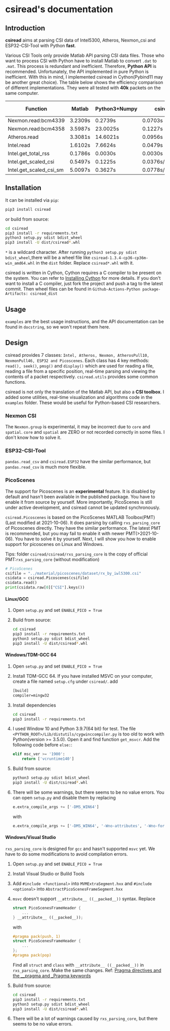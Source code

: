 # csiread's documentation

## Introduction

**csiread** aims at parsing CSI data of Intel5300, Atheros, Nexmon_csi and ESP32-CSI-Tool with Python **fast**. 

Various CSI Tools only provide Matlab API parsing CSI data files. Those who want to process CSI with Python have to install Matlab to convert `.dat` to `.mat`. This process is redundant and inefficient. Therefore, **Python API** is recommended. Unfortunately, the API implemented in pure Python is inefficient. With this in mind, I implemented csiread in Cython(Pybind11 may be another great choice). The table below shows the efficiency comparison of different implementations. They were all tested with **40k** packets on the same computer.

|        Function         | Matlab   | Python3+Numpy | csiread    | file size |
|-------------------------|----------|---------------|------------|-----------|
| Nexmon.read:bcm4339     | 3.2309s  | 0.2739s       | 0.0703s    | 44.0MB    |
| Nexmon.read:bcm4358     | 3.5987s  | 23.0025s      | 0.1227s    | 44.0MB    |
| Atheros.read            | 3.3081s  | 14.6021s      | 0.0956s    | 76.3MB    |
| Intel.read              | 1.6102s  | 7.6624s       | 0.0479s    | 21.0MB    |
| Intel.get_total_rss     | 0.1786s  | 0.0030s       | 0.0030s    |           |
| Intel.get_scaled_csi    | 0.5497s  | 0.1225s       | 0.0376s/0.0278s |      |
| Intel.get_scaled_csi_sm | 5.0097s  | 0.3627s       | 0.0778s/0.0465s |      |

## Installation

It can be installed via `pip`:

```bash
pip3 install csiread
```

or build from source:

```bash
cd csiread
pip3 install -r requirements.txt
python3 setup.py sdist bdist_wheel
pip3 install -U dist/csiread*.whl
```

`*` is a wildcard character. After running `python3 setup.py sdist bdist_wheel`,there will be a wheel file like `csiread-1.3.4-cp36-cp36m-win_amd64.whl` in the `dist` folder. Replace `csiread*.whl` with it.

csiread is written in Cython, Cython requires a C compiler to be present on the system. You can refer to [Installing Cython](https://cython.readthedocs.io/en/latest/src/quickstart/install.html) for more details. If you don't want to install a C compiler, just fork the project and push a tag to the latest commit. Then wheel files can be found in `Github-Actions-Python package-Artifacts: csiread_dist`

## Usage

`examples` are the best usage instructions, and the API documentation can be found in `docstring`, so we won't repeat them here.

## Design

csiread provides 7 classes: `Intel, Atheros, Nexmon, AtherosPull10, NexmonPull46, ESP32 and Picoscenes`. Each class has 4 key methods: `read(), seek()`, `pmsg()` and `display()` which are used for reading a file, reading a file from a specific position, real-time parsing and viewing the contents of a packet respectively. `csiread.utils` provides some common functions.

csiread is not only the translation of the Matlab API, but also a **CSI toolbox**. I added some utilities, real-time visualization and algorithms code in the `examples` folder. These would be useful for Python-based CSI researchers.

### Nexmon CSI

The `Nexmon.group` is experimental, it may be incorrect due to `core` and `spatial`. `core` and `spatial` are ZERO or not recorded correctly in some files. I don't know how to solve it.

### ESP32-CSI-Tool

`pandas.read_csv` and `csiread.ESP32` have the similar performance, but `pandas.read_csv` is much more flexible.

### PicoScenes

The support for Picoscenes is an **experimental** feature. It is disabled by default and hasn't been available in the published package. You have to enable it from source by yourself. More importantly, PicoScenes is still under active development, and csiread cannot be updated synchronously.

`csiread.Picoscenes` is based on the PicoScenes MATLAB Toolbox(PMT)(Last modified at 2021-10-06). It does parsing by calling `rxs_parsing_core` of Picoscenes directly. They have the similar performance. The latest PMT is recommended, but you may fail to enable it with newer PMT(>2021-10-06). You have to solve it by yourself. Next, I will show you how to enable support for picoscenes on Linux and Windows.

Tips: folder `csiread/csiread/rxs_parsing_core` is the copy of official PMT:`rxs_parsing_core` (without modification)

```python
# PicoScenes
csifile = "../material/picoscenes/dataset/rx_by_iwl5300.csi"
csidata = csiread.Picoscenes(csifile)
csidata.read()
print(csidata.raw[0]["CSI"].keys())
```

#### Linux/GCC

1. Open `setup.py` and set `ENABLE_PICO = True`
2. Build from source:

	```bash
	cd csiread
	pip3 install -r requirements.txt
	python3 setup.py sdist bdist_wheel
	pip3 install -U dist/csiread*.whl
	```

#### Windows/TDM-GCC 64

1. Open `setup.py` and set `ENABLE_PICO = True`
2. Install TDM-GCC 64. If you have installed MSVC on your computer, create a file named `setup.cfg` under `csiread/`. add

	```txt
	[build]
	compiler=mingw32
	```

3. Install dependencies

	```bash
	cd csiread
	pip3 install -r requirements.txt
	```

4. I used Window 10 and Python 3.9.7(64 bit) for test. The file `<PYTHON_ROOT>/Lib/distutils/cygwinccompiler.py` is too old to work with Python(version >= 3.5.0). Open it and find function `get_msvcr`. Add the following code before `else:`:

	```python
	elif msc_ver >= '1900':
		return ['vcruntime140']
	```

5. Build from source:

	```bash
	python3 setup.py sdist bdist_wheel
	pip3 install -U dist/csiread*.whl
	```

6. There will be some warnings, but there seems to be no value errors. You can open `setup.py` and disable them by replacing

	```python
	e.extra_compile_args += ['-DMS_WIN64']
	```

	with

	```python
	e.extra_compile_args += ['-DMS_WIN64', '-Wno-attributes', '-Wno-format', '-Wno-format-extra-args', '-Wno-sign-compare']
	```

#### Windows/Visual Studio

`rxs_parsing_core` is designed for `gcc` and hasn't supported `msvc` yet. We have to do some modifications to avoid compilation errors.

1. Open `setup.py` and set `ENABLE_PICO = True`
2. Install Visual Studio or Bulild Tools
3. Add `#include <functional>` into `MVMExtraSegment.hxx` and `#include <optional>` into `AbstractPicoScenesFrameSegment.hxx`
4. `msvc` doesn't support `__attribute__ ((__packed__))` syntax. Replace

	```cpp
	struct PicoScenesFrameHeader {
		...
	} __attribute__ ((__packed__));
	```

	with

	```cpp
	#pragma pack(push, 1)
	struct PicoScenesFrameHeader {
		...
	};
	#pragma pack(pop)
	```

	Find all `struct` and `class` with `__attribute__ ((__packed__))` in `rxs_parsing_core`. Make the same changes. 
	Ref: [Pragma directives and the __pragma and _Pragma keywords](https://docs.microsoft.com/en-us/cpp/preprocessor/pragma-directives-and-the-pragma-keyword?view=msvc-160)

5. Build from source:

	```bash
	cd csiread
	pip3 install -r requirements.txt
	python3 setup.py sdist bdist_wheel
	pip3 install -U dist/csiread*.whl
	```

6. There will be a lot of warnings caused by `rxs_parsing_core`, but there seems to be no value errors.
